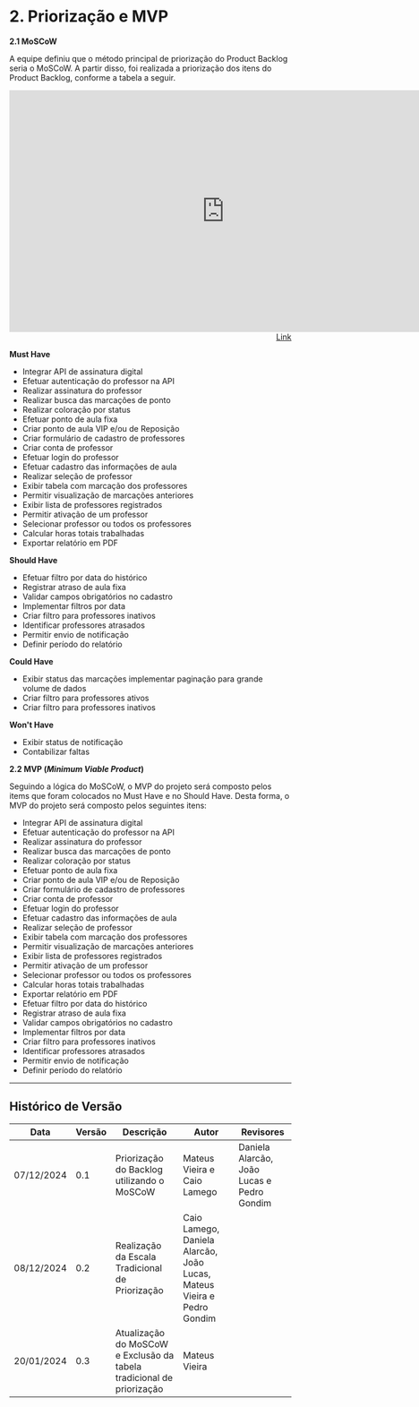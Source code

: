 # 2. Priorização e MVP

**2.1 MoSCoW**

A equipe definiu que o método principal de priorização do Product Backlog seria o MoSCoW. A partir disso, foi realizada a priorização dos itens do Product Backlog, conforme a tabela a seguir.

<iframe width="768" height="432" src="https://miro.com/app/embed/uXjVLrYRccc=/?pres=1&frameId=3458764613931721817&embedId=214464848320" frameborder="0" scrolling="no" allow="fullscreen; clipboard-read; clipboard-write" allowfullscreen></iframe>

<div align="right">
    <a target="_blank" href="https://miro.com/app/board/uXjVLrYRccc=/?share_link_id=568317537714">
        Link
    </a>
</div>

**Must Have**

- Integrar API de assinatura digital
- Efetuar autenticação do professor na API
- Realizar assinatura do professor
- Realizar busca das marcações de ponto
- Realizar coloração por status
- Efetuar ponto de aula fixa
- Criar ponto de aula VIP e/ou de Reposição
- Criar formulário de cadastro de professores
- Criar conta de professor
- Efetuar login do professor
- Efetuar cadastro das informações de aula
- Realizar seleção de professor
- Exibir tabela com marcação dos professores
- Permitir visualização de marcações anteriores
- Exibir lista de professores registrados
- Permitir ativação de um professor
- Selecionar professor ou todos os professores
- Calcular horas totais trabalhadas
- Exportar relatório em PDF

**Should Have**

- Efetuar filtro por data do histórico
- Registrar atraso de aula fixa
- Validar campos obrigatórios no cadastro
- Implementar filtros por data
- Criar filtro para professores inativos
- Identificar professores atrasados
- Permitir envio de notificação
- Definir período do relatório

**Could Have**

- Exibir status das marcações implementar paginação para grande volume de dados
- Criar filtro para professores ativos
- Criar filtro para professores inativos

**Won't Have**

- Exibir status de notificação
- Contabilizar faltas

**2.2 MVP (*Minimum Viable Product*)**

Seguindo a lógica do MoSCoW, o MVP do projeto será composto pelos items que foram colocados no Must Have e no Should Have. Desta forma, o MVP do projeto será composto pelos seguintes itens:

- Integrar API de assinatura digital
- Efetuar autenticação do professor na API
- Realizar assinatura do professor
- Realizar busca das marcações de ponto
- Realizar coloração por status
- Efetuar ponto de aula fixa
- Criar ponto de aula VIP e/ou de Reposição
- Criar formulário de cadastro de professores
- Criar conta de professor
- Efetuar login do professor
- Efetuar cadastro das informações de aula
- Realizar seleção de professor
- Exibir tabela com marcação dos professores
- Permitir visualização de marcações anteriores
- Exibir lista de professores registrados
- Permitir ativação de um professor
- Selecionar professor ou todos os professores
- Calcular horas totais trabalhadas
- Exportar relatório em PDF
- Efetuar filtro por data do histórico
- Registrar atraso de aula fixa
- Validar campos obrigatórios no cadastro
- Implementar filtros por data
- Criar filtro para professores inativos
- Identificar professores atrasados
- Permitir envio de notificação
- Definir período do relatório

---

## Histórico de Versão

| Data       | Versão | Descrição                                                | Autor                      | Revisores |
| ---------- | ------ | -------------------------------------------------------- | -------------------------- | ---------------------------------------- |
| 07/12/2024 | 0.1    | Priorização do Backlog utilizando o MoSCoW | Mateus Vieira e Caio Lamego | Daniela Alarcão, João Lucas e Pedro Gondim |
| 08/12/2024 | 0.2    | Realização da Escala Tradicional de Priorização | Caio Lamego, Daniela Alarcão, João Lucas, Mateus Vieira e Pedro Gondim | |
| 20/01/2024 | 0.3    | Atualização do MoSCoW e Exclusão da tabela tradicional de priorização | Mateus Vieira | |
